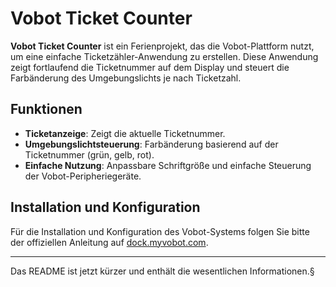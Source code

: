 # Vobot Ticket Counter

**Vobot Ticket Counter** ist ein Ferienprojekt, das die Vobot-Plattform nutzt, um eine einfache Ticketzähler-Anwendung zu erstellen. Diese Anwendung zeigt fortlaufend die Ticketnummer auf dem Display und steuert die Farbänderung des Umgebungslichts je nach Ticketzahl.

## Funktionen
- **Ticketanzeige**: Zeigt die aktuelle Ticketnummer.
- **Umgebungslichtsteuerung**: Farbänderung basierend auf der Ticketnummer (grün, gelb, rot).
- **Einfache Nutzung**: Anpassbare Schriftgröße und einfache Steuerung der Vobot-Peripheriegeräte.

## Installation und Konfiguration
Für die Installation und Konfiguration des Vobot-Systems folgen Sie bitte der offiziellen Anleitung auf [dock.myvobot.com](https://dock.myvobot.com/developer/getting_started/).

---

Das README ist jetzt kürzer und enthält die wesentlichen Informationen.§